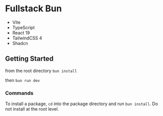 # Fullstack Bun

- Vite
- TypeScript
- React 19
- TailwindCSS 4
- Shadcn

## Getting Started

from the root directory `bun install`

then `bun run dev`

### Commands

To install a package, `cd` into the package directory and run `bun install`. 
Do not install at the root level.
